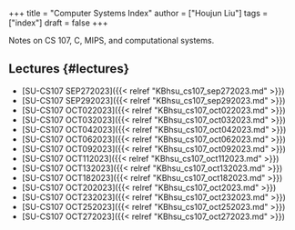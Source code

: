 +++
title = "Computer Systems Index"
author = ["Houjun Liu"]
tags = ["index"]
draft = false
+++

Notes on CS 107, C, MIPS, and computational systems.


## Lectures {#lectures}

-   [SU-CS107 SEP272023]({{< relref "KBhsu_cs107_sep272023.md" >}})
-   [SU-CS107 SEP292023]({{< relref "KBhsu_cs107_sep292023.md" >}})
-   [SU-CS107 OCT022023]({{< relref "KBhsu_cs107_oct022023.md" >}})
-   [SU-CS107 OCT032023]({{< relref "KBhsu_cs107_oct032023.md" >}})
-   [SU-CS107 OCT042023]({{< relref "KBhsu_cs107_oct042023.md" >}})
-   [SU-CS107 OCT062023]({{< relref "KBhsu_cs107_oct062023.md" >}})
-   [SU-CS107 OCT092023]({{< relref "KBhsu_cs107_oct092023.md" >}})
-   [SU-CS107 OCT112023]({{< relref "KBhsu_cs107_oct112023.md" >}})
-   [SU-CS107 OCT132023]({{< relref "KBhsu_cs107_oct132023.md" >}})
-   [SU-CS107 OCT182023]({{< relref "KBhsu_cs107_oct182023.md" >}})
-   [SU-CS107 OCT202023]({{< relref "KBhsu_cs107_oct2023.md" >}})
-   [SU-CS107 OCT232023]({{< relref "KBhsu_cs107_oct232023.md" >}})
-   [SU-CS107 OCT252023]({{< relref "KBhsu_cs107_oct252023.md" >}})
-   [SU-CS107 OCT272023]({{< relref "KBhsu_cs107_oct272023.md" >}})
